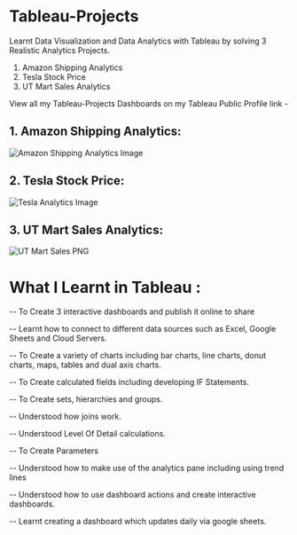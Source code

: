 # Tableau-Projects
Learnt Data Visualization and Data Analytics with Tableau by solving 3 Realistic Analytics Projects.

  1. Amazon Shipping Analytics    
  2. Tesla Stock Price            
  3. UT Mart Sales Analytics            
  

View all my Tableau-Projects Dashboards on my Tableau Public Profile link - 
## 1. Amazon Shipping Analytics:

![Amazon Shipping Analytics Image](https://user-images.githubusercontent.com/73953339/134778288-e469cbb4-0d14-4995-839f-6509c6b56d97.PNG)

## 2. Tesla Stock Price:

![Tesla Analytics Image](https://user-images.githubusercontent.com/73953339/134778321-98ba2da1-5a82-42bd-a680-ba0c76012354.PNG)

## 3. UT Mart Sales Analytics:

![UT Mart Sales PNG](https://user-images.githubusercontent.com/73953339/134778338-29e98c69-3251-4240-9014-648f44ca1f2f.PNG)


# What I Learnt in Tableau :

   -- To Create 3 interactive dashboards and publish it online to share

   -- Learnt how to connect to different data sources such as Excel, Google Sheets and Cloud Servers.

   -- To Create a variety of charts including bar charts, line charts, donut charts, maps, tables and dual axis charts.

   -- To Create calculated fields including developing IF Statements.

   -- To Create sets, hierarchies and groups.

   -- Understood how joins work.

   -- Understood Level Of Detail calculations.

   -- To Create Parameters

   -- Understood how to make use of the analytics pane including using trend lines

   -- Understood how to use dashboard actions and create interactive dashboards.

   -- Learnt creating a dashboard which updates daily via google sheets.


